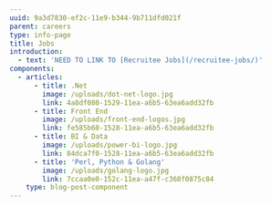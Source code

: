 ```yaml
---
uuid: 9a3d7830-ef2c-11e9-b344-9b711dfd021f
parent: careers
type: info-page
title: Jobs
introduction:
  - text: 'NEED TO LINK TO [Recruitee Jobs](/recruitee-jobs/)'
components:
  - articles:
      - title: .Net
        image: /uploads/dot-net-logo.jpg
        link: 4a8df080-1529-11ea-a6b5-63ea6add32fb
      - title: Front End
        image: /uploads/front-end-logos.jpg
        link: fe585b60-1528-11ea-a6b5-63ea6add32fb
      - title: BI & Data
        image: /uploads/power-bi-logo.jpg
        link: 84dca7f0-1528-11ea-a6b5-63ea6add32fb
      - title: 'Perl, Python & Golang'
        image: /uploads/golang-logo.jpg
        link: 7ccaa0e0-152c-11ea-a47f-c360f0875c84
    type: blog-post-component
---
```


